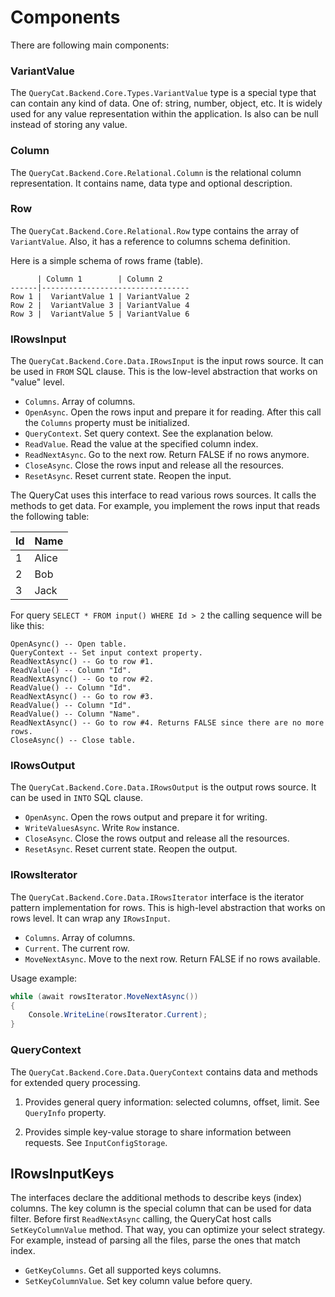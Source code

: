 # Components

There are following main components:

### VariantValue

The `QueryCat.Backend.Core.Types.VariantValue` type is a special type that can contain any kind of data. One of: string, number, object, etc. It is widely used for any value representation within the application. Is also can be null instead of storing any value.

### Column

The `QueryCat.Backend.Core.Relational.Column` is the relational column representation. It contains name, data type and optional description.

### Row

The `QueryCat.Backend.Core.Relational.Row` type contains the array of `VariantValue`. Also, it has a reference to columns schema definition.

Here is a simple schema of rows frame (table).

```
      | Column 1        | Column 2
------|---------------------------------
Row 1 |  VariantValue 1 | VariantValue 2
Row 2 |  VariantValue 3 | VariantValue 4
Row 3 |  VariantValue 5 | VariantValue 6
```

### IRowsInput

The `QueryCat.Backend.Core.Data.IRowsInput` is the input rows source. It can be used in `FROM` SQL clause. This is the low-level abstraction that works on "value" level.

- `Columns`. Array of columns.
- `OpenAsync`. Open the rows input and prepare it for reading. After this call the `Columns` property must be initialized.
- `QueryContext`. Set query context. See the explanation below.
- `ReadValue`. Read the value at the specified column index.
- `ReadNextAsync`. Go to the next row. Return FALSE if no rows anymore.
- `CloseAsync`. Close the rows input and release all the resources.
- `ResetAsync`. Reset current state. Reopen the input.

The QueryCat uses this interface to read various rows sources. It calls the methods to get data. For example, you implement the rows input that reads the following table:

| Id  | Name  |
| --- | ---   |
| 1   | Alice |
| 2   | Bob   |
| 3   | Jack  |

For query `SELECT * FROM input() WHERE Id > 2` the calling sequence will be like this:

```
OpenAsync() -- Open table.
QueryContext -- Set input context property.
ReadNextAsync() -- Go to row #1.
ReadValue() -- Column "Id".
ReadNextAsync() -- Go to row #2.
ReadValue() -- Column "Id".
ReadNextAsync() -- Go to row #3.
ReadValue() -- Column "Id".
ReadValue() -- Column "Name".
ReadNextAsync() -- Go to row #4. Returns FALSE since there are no more rows.
CloseAsync() -- Close table.
```

### IRowsOutput

The `QueryCat.Backend.Core.Data.IRowsOutput` is the output rows source. It can be used in `INTO` SQL clause.

- `OpenAsync`. Open the rows output and prepare it for writing.
- `WriteValuesAsync`. Write `Row` instance.
- `CloseAsync`. Close the rows output and release all the resources.
- `ResetAsync`. Reset current state. Reopen the output.

### IRowsIterator

The `QueryCat.Backend.Core.Data.IRowsIterator` interface is the iterator pattern implementation for rows. This is high-level abstraction that works on rows level. It can wrap any `IRowsInput`.

- `Columns`. Array of columns.
- `Current`. The current row.
- `MoveNextAsync`. Move to the next row. Return FALSE if no rows available.

Usage example:

```csharp
while (await rowsIterator.MoveNextAsync())
{
    Console.WriteLine(rowsIterator.Current);
}
```

### QueryContext

The `QueryCat.Backend.Core.Data.QueryContext` contains data and methods for extended query processing.

1. Provides general query information: selected columns, offset, limit. See `QueryInfo` property.

2. Provides simple key-value storage to share information between requests. See `InputConfigStorage`.

## IRowsInputKeys

The interfaces declare the additional methods to describe keys (index) columns. The key column is the special column that can be used for data filter. Before first `ReadNextAsync` calling, the QueryCat host calls `SetKeyColumnValue` method. That way, you can optimize your select strategy. For example, instead of parsing all the files, parse the ones that match index.

- `GetKeyColumns`. Get all supported keys columns.
- `SetKeyColumnValue`. Set key column value before query.
